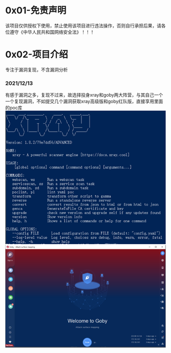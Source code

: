 # 0x01-免责声明
该项目仅供授权下使用，禁止使用该项目进行违法操作，否则自行承担后果，请各位遵守《中华人民共和国网络安全法》！！！

# 0x02-项目介绍
专注于漏洞复现，不含漏洞分析  

### 2021/12/13
有感于漏洞之多，复现不过来，故选择投身xray和goby两大阵营，与其自己一个一个复现漏洞，不如提交几个漏洞获取xray高级版和goby红队版，直接享用里面的poc库  
![image](./pic/1.png)  
![image](./pic/2.png)  
